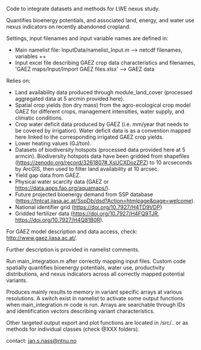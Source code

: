 Code to integrate datasets and methods for LWE nexus study.

Quantifies bioenergy potentials, and associated land, energy, and water use nexus indicators on recently abandoned cropland.

Settings, input filenames and input variable names are defined in: 
 - Main namelist file: InputData/namelist_Input.m --> netcdf filenames, variables ++
 - Input excel file describing GAEZ crop data characteristics and filenames, 'GAEZ maps/Input/Import GAEZ files.xlsx' --> GAEZ data

Relies on:
- Land availability data produced through module_land_cover (processed aggregated data at 5 arcmin provided here).
- Spatial crop yields (ton dry mass) from the agro-ecological crop model GAEZ for different crops, management intensities, water supply, and climatic conditions.
- Crop water deficit data produced by GAEZ (i.e. mm/year that needs to be covered by irrigation). Water deficit data is as a convention mapped here linked to the corresponding irrigated GAEZ crop yields.
- Lower heating values (GJ/ton).
- Datasets of biodiversity hotspots (processed data provided here at 5 armcin). 
  Biodiversity hotspots data have been gridded from shapefiles (https://zenodo.org/record/3261807#.XsUCXDozZPZ) to 10 arcseconds by ArcGIS, then used to filter land availability at 10 arcsec.
- Yield gap data from GAEZ.
- Physical water scarcity data (GAEZ or https://data.apps.fao.org/aquamaps/).
- Future projected bioenergy demand from SSP database (https://tntcat.iiasa.ac.at/SspDb/dsd?Action=htmlpage&page=welcome).
- National identifier grid (https://doi.org/10.7927/H4TD9VDP)
- Gridded fertilizer data (https://doi.org/10.7927/H4FQ9TJR, https://doi.org/10.7927/H4Q81B0R). 

For GAEZ model description and data access, check: http://www.gaez.iiasa.ac.at/.

Further description is provided in namelist comments.

Run main_integration.m after correctly mapping input files. Custom code spatially quantifies bioenergy potentials, water use, productivity distributions, and nexus indicators across all correctly mapped potential variants.

Produces mainly results to memory in variant specific arrays at various resolutions. A switch exist in namelist to activate some output functions when main_integration.m code is run. Arrays are searchable through IDs and identification vectors describing variant characteristics.

Other targeted output export and plot functions are located in /src/.. or as methods for individual classes (check @XXX folders).

contact: jan.s.nass@ntnu.no


